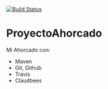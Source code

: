 [![Build Status](https://travis-ci.org/alexflores/ProyectoAhorcado.png?branch=master)](https://travis-ci.org/alexflores/ProyectoAhorcado)

ProyectoAhorcado
================

Mi Ahorcado con:
- Maven
- Git, Github
- Travis
- Claudbees
